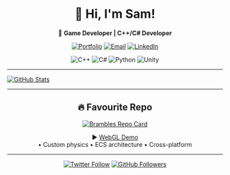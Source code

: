 <div align="center">
  
# 👋 Hi, I'm Sam!

🚀 **Game Developer | C++/C# Developer**  


[![Portfolio](https://img.shields.io/badge/-Portfolio-FF7139?style=for-the-badge&logo=google-chrome)](https://yourportfolio.com)
[![Email](https://img.shields.io/badge/-Email-D14836?style=for-the-badge&logo=gmail)](mailto:youremail@example.com)
[![LinkedIn](https://img.shields.io/badge/-LinkedIn-0A66C2?style=for-the-badge&logo=linkedin)](https://linkedin.com/in/yourprofile)

![C++](https://img.shields.io/badge/-C++-00599C?style=flat-square&logo=c%2B%2B)
![C#](https://img.shields.io/badge/-C%23-239120?style=flat-square&logo=c-sharp)
![Python](https://img.shields.io/badge/-Python-3776AB?style=flat-square&logo=python)
![Unity](https://img.shields.io/badge/-Unity-100000?style=flat-square&logo=unity)

</div>

---

<div align="left">

[![GitHub Stats](https://github-readme-stats.vercel.app/api?username=s-Barrett&show_icons=true&theme=dark&hide_border=true)](https://github.com/s-Barrett)


</div>

---
<div align="center">
  
## 🔥 Favourite Repo

[![Brambles Repo Card](https://github-readme-stats.vercel.app/api/pin/?username=s-Barrett&repo=Brambles&theme=dark&hide_border=true)](https://github.com/s-Barrett/Brambles)

▶️ [WebGL Demo](https://s-barrett.github.io/Brambles-WebGl/)  
• Custom physics • ECS architecture • Cross-platform

---

<div align="center">
  
[![Twitter Follow](https://img.shields.io/twitter/follow/yourhandle?style=social)](https://twitter.com/yourhandle)
[![GitHub Followers](https://img.shields.io/github/followers/s-Barrett?label=Follow&style=social)](https://github.com/s-Barrett)

</div>
